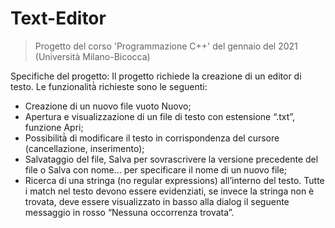 # Text-Editor
>Progetto del corso 'Programmazione C++' del gennaio del 2021 (Università Milano-Bicocca)

Specifiche del progetto:
Il progetto richiede la creazione di un editor di testo. Le funzionalità̀ richieste sono le seguenti: 
- Creazione di un nuovo file vuoto Nuovo; 
- Apertura e visualizzazione di un file di testo con estensione “.txt”, funzione Apri; 
- Possibilità̀ di modificare il testo in corrispondenza del cursore (cancellazione, inserimento); 
- Salvataggio del file, Salva per sovrascrivere la versione precedente del file o Salva con nome... per specificare il nome di un nuovo file; 
- Ricerca di una stringa (no regular expressions) all’interno del testo. Tutte i match nel testo devono essere evidenziati, se invece la stringa non è trovata, deve essere visualizzato in basso alla dialog il seguente messaggio in rosso “Nessuna occorrenza trovata”.
